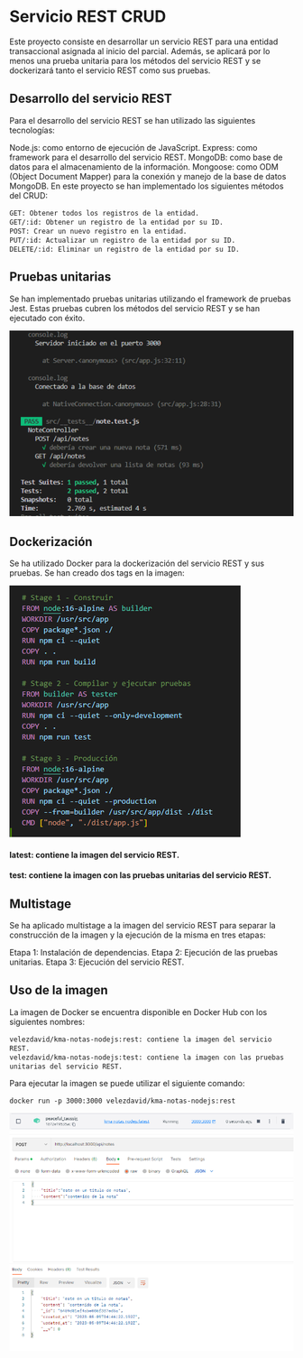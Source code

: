 # Servicio REST CRUD

Este proyecto consiste en desarrollar un servicio REST para una entidad transaccional asignada al inicio del parcial. Además, se aplicará por lo menos una prueba unitaria para los métodos del servicio REST y se dockerizará tanto el servicio REST como sus pruebas.

## Desarrollo del servicio REST

Para el desarrollo del servicio REST se han utilizado las siguientes tecnologías:

Node.js: como entorno de ejecución de JavaScript.
Express: como framework para el desarrollo del servicio REST.
MongoDB: como base de datos para el almacenamiento de la información.
Mongoose: como ODM (Object Document Mapper) para la conexión y manejo de la base de datos MongoDB.
En este proyecto se han implementado los siguientes métodos del CRUD:

```
GET: Obtener todos los registros de la entidad.
GET/:id: Obtener un registro de la entidad por su ID.
POST: Crear un nuevo registro en la entidad.
PUT/:id: Actualizar un registro de la entidad por su ID.
DELETE/:id: Eliminar un registro de la entidad por su ID.
```

## Pruebas unitarias

Se han implementado pruebas unitarias utilizando el framework de pruebas Jest. Estas pruebas cubren los métodos del servicio REST y se han ejecutado con éxito.

<img src="./img/test.png" alt="Pruebas unitarias">

## Dockerización

Se ha utilizado Docker para la dockerización del servicio REST y sus pruebas. Se han creado dos tags en la imagen:

<img src="./img/docker2.png" alt="Docker">

#### latest: contiene la imagen del servicio REST.

#### test: contiene la imagen con las pruebas unitarias del servicio REST.

## Multistage

Se ha aplicado multistage a la imagen del servicio REST para separar la construcción de la imagen y la ejecución de la misma en tres etapas:

Etapa 1: Instalación de dependencias.
Etapa 2: Ejecución de las pruebas unitarias.
Etapa 3: Ejecución del servicio REST.

## Uso de la imagen

La imagen de Docker se encuentra disponible en Docker Hub con los siguientes nombres:

```
velezdavid/kma-notas-nodejs:rest: contiene la imagen del servicio REST.
velezdavid/kma-notas-nodejs:test: contiene la imagen con las pruebas unitarias del servicio REST.
```

Para ejecutar la imagen se puede utilizar el siguiente comando:

```
docker run -p 3000:3000 velezdavid/kma-notas-nodejs:rest
```

<img src="./img/docker.png" alt="hub">

<img src="./img/postman.png" alt="postman">
